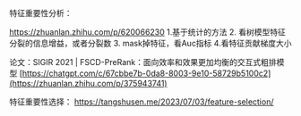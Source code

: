 特征重要性分析：

https://zhuanlan.zhihu.com/p/620066230
1.基于统计的方法
2. 看树模型特征分裂的信息增益，或者分裂数
3. mask掉特征，看Auc指标
4.看特征贡献梯度大小

论文：SIGIR 2021 | FSCD-PreRank：面向效率和效果更加均衡的交互式粗排模型 [https://chatgpt.com/c/67cbbe7b-0da8-8003-9e10-58729b5100c2](https://zhuanlan.zhihu.com/p/375943741)

特征重要性选择： https://tangshusen.me/2023/07/03/feature-selection/
